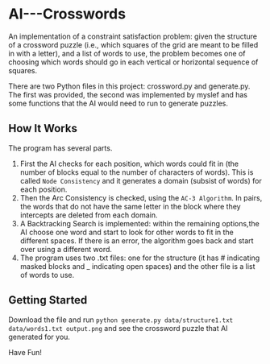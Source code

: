 # AI---Crosswords

An implementation of a constraint satisfaction problem: given the structure of a crossword puzzle (i.e., which squares of the grid are meant to be filled in with a letter), and a list of words to use, the problem becomes one of choosing which words should go in each vertical or horizontal sequence of squares.

There are two Python files in this project: crossword.py and generate.py. The first was provided, the second was implemented by myslef and has some functions that the AI would need to run to generate puzzles.

## How It Works

The program has several parts.

1. First the AI checks for each position, which words could fit in (the number of blocks equal to the number of characters of words). This is called `Node Consistency` and it generates a domain (subsist of words) for each position.
2. Then the Arc Consistency is checked, using the `AC-3 Algorithm`. In pairs, the words that do not have the same letter in the block where they intercepts are deleted from each domain.
3. A Backtracking Search is implemented: within the remaining options,the AI choose one word and start to look for other words to fit in the different spaces. If there is an error, the algorithm goes back and start over using a different word.
4. The program uses two .txt files: one for the structure (it has # indicating masked blocks and _ indicating open spaces) and the other file is a list of words to use.

## Getting Started

Download the file and run `python generate.py data/structure1.txt data/words1.txt output.png` and see the crossword puzzle that AI generated for you.

Have Fun!

